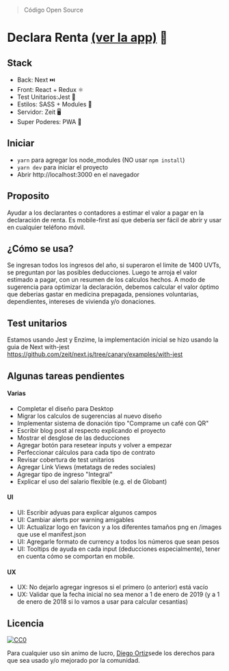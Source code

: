 > Código Open Source

# Declara Renta [(ver la app)](https://declaracion-de-renta.now.sh/) 👀

## Stack

* Back: Next ⏭️
* Front: React + Redux ⚛️
* Test Unitarios:Jest 🥼
* Estilos: SASS + Modules 💅
* Servidor: Zeit 🖥️
* Super Poderes: PWA 📱

## Iniciar
* `yarn` para agregar los node_modules (NO usar `npm install`)
* `yarn dev` para iniciar el proyecto
* Abrir http://localhost:3000 en el navegador

## Proposito
Ayudar a los declarantes o contadores a estimar el valor a pagar en la declaración de renta. Es mobile-first así que debería ser fácil de abrir y usar en cualquier teléfono móvil.

## ¿Cómo se usa?
Se ingresan todos los ingresos del año, si superaron el limite de 1400 UVTs, se preguntan por las posibles deducciones. Luego te arroja el valor estimado a pagar, con un resumen de los calculos hechos.
A modo de sugerencia para optimizar la declaración, debemos calcular el valor óptimo que deberias gastar en medicina prepagada, pensiones voluntarias, dependientes, intereses de vivienda y/o donaciones.

## Test unitarios
Estamos usando Jest y Enzime, la implementación inicial se hizo usando la guia de Next with-jest https://github.com/zeit/next.js/tree/canary/examples/with-jest

## Algunas tareas pendientes
#### Varias
* Completar el diseño para Desktop
* Migrar los calculos de sugerencias al nuevo diseño
* Implementar sistema de donación tipo "Comprame un café con QR"
* Escribir blog post al respecto explicando el proyecto
* Mostrar el desglose de las deducciones
* Agregar botón para resetear inputs y volver a empezar
* Perfeccionar cálculos para cada tipo de contrato
* Revisar cobertura de test unitarios
* Agregar Link Views (metatags de redes sociales)
* Agregar tipo de ingreso "Integral"
* Explicar el uso del salario flexible (e.g. el de Globant)
#### UI
* UI: Escribir adyuas para explicar algunos campos
* UI: Cambiar alerts por warning amigables
* UI: Actualizar logo en favicon y a los diferentes tamaños png en /images que use el manifest.json
* UI: Agregarle formato de currency a todos los números que sean pesos
* UI: Tooltips de ayuda en cada input (deducciones especialmente), tener en cuenta cómo se comportan en mobile.
#### UX
* UX: No dejarlo agregar ingresos si el primero (o anterior) está vacío
* UX: Validar que la fecha inicial no sea menor a 1 de enero de 2019 (y a 1 de enero de 2018 si lo vamos a usar para calcular cesantias)

## Licencia

[![CC0](https://licensebuttons.net/p/zero/1.0/88x31.png)](https://creativecommons.org/publicdomain/zero/1.0/)

Para cualquier uso sin animo de lucro, [Diego Ortiz](https://www.diegoortiz.co/)sede los derechos para que sea usado y/o mejorado por la comunidad.
